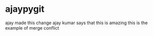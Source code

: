 # ajaypygit

ajay made this change
ajay kumar says that this is amazing
this is the example of merge conflict
